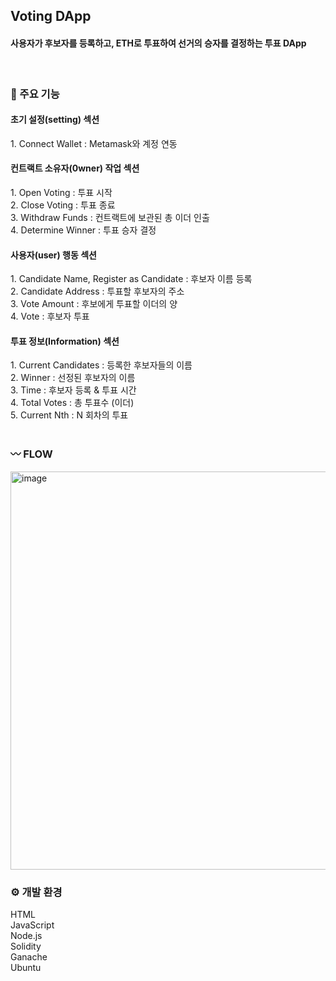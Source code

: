 <h2> Voting DApp </h2>
<h4>사용자가 후보자를 등록하고, ETH로 투표하여 선거의 승자를 결정하는 투표 DApp</h4><br>


<h3> 📌 주요 기능 </h3> 
<h4>초기 설정(setting) 섹션</h4>
1. Connect Wallet : Metamask와 계정 연동 <br>

<h4>컨트랙트 소유자(0wner) 작업 섹션</h4>
1. ﻿﻿﻿Open Voting : 투표 시작 <br>
2. ﻿﻿﻿Close Voting : 투표 종료 <br>   
3. ﻿﻿﻿Withdraw Funds : 컨트랙트에 보관된 총 이더 인출 <br>
4. ﻿﻿﻿Determine Winner : 투표 승자 결정 <br>

<h4>사용자(user) 행동 섹션</h4>
1. ﻿﻿﻿Candidate Name, Register as Candidate : 후보자 이름 등록 <br>
2. ﻿﻿﻿Candidate Address : 투표할 후보자의 주소 <br>
3. ﻿﻿﻿Vote Amount : 후보에게 투표할 이더의 양 <br>
4. ﻿﻿﻿Vote : 후보자 투표 <br>

<h4>투표 정보(Information) 섹션</h4>
1. ﻿﻿﻿Current Candidates : 등록한 후보자들의 이름 <br>
2. ﻿﻿﻿Winner : 선정된 후보자의 이름 <br>
3. ﻿﻿﻿Time : 후보자 등록 & 투표 시간 <br>
4. ﻿﻿﻿Total Votes : 총 투표수 (이더) <br>
5. ﻿﻿﻿Current Nth : N 회차의 투표 <br><br>

<h3> 〰 FLOW </h3>
<img width="637" alt="image" src="https://github.com/yoon-mina/Voting-DApp/assets/143046108/3000a504-e47c-42c3-82e2-58e531d8c7af"><br>

<h3> ⚙ 개발 환경 </h3>
HTML <br>
JavaScript <br>
Node.js <br>
Solidity <br>
Ganache <br>
Ubuntu <br>
